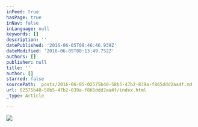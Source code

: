 ```yaml
---
inFeed: true
hasPage: true
inNav: false
inLanguage: null
keywords: []
description: ''
datePublished: '2016-06-05T08:46:46.939Z'
dateModified: '2016-06-05T08:13:49.752Z'
authors: []
publisher: null
title: ''
author: []
starred: false
sourcePath: _posts/2016-06-05-02575b40-58b5-47b2-839a-f865ddd2aa4f.md
url: 02575b40-58b5-47b2-839a-f865ddd2aa4f/index.html
_type: Article

---
```

![](https://the-grid-user-content.s3-us-west-2.amazonaws.com/8a9d5f36-9dcd-40c3-801e-5c27902830cb.jpg)